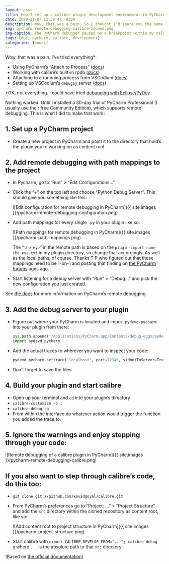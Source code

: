 ```yaml
---
layout: post
title: How I set up a calibre plugin development environment in PyCharm
date: 2020-11-07 13:39:47 -0300
description: Wow, that was a pain. So I thought I’d spare you the same.
img: pycharm-remote-debugging-calibre-zoomed.png
img-caption: The PyCharm debugger paused on a breakpoint within my calibre plugin’s code
tags: [mac, pycharm, calibre, development]
categories: [books]
---
```

Wow, that was a pain. I’ve tried everything*:

- Using PyCharm’s “Attach to Process” ([docs](https://www.jetbrains.com/help/pycharm/attaching-to-local-process.html))
- Working with calibre’s built-in rpdb ([docs](https://manual.calibre-ebook.com/develop.html#using-the-python-debugger-as-a-remote-debugger))
- Attaching to a runnning process from VSCodium ([docs](https://code.visualstudio.com/docs/python/debugging#_basic-debugging))
- Setting up VSCodium’s `debugpy` server ([docs](https://code.visualstudio.com/docs/python/debugging#_debugging-by-attaching-over-a-network-connection))

*OK, not everything. I could have tried [debugging with Eclipse/PyDev](https://www.mobileread.com/forums/showthread.php?t=143208).

Nothing worked. Until I installed a 30-day trial of PyCharm Professional (I usually use their free Community Edition), which supports remote debugging. This is what I did to make that work:

## 1. Set up a PyCharm project

- Create a new project in PyCharm and point it to the directory that hold’s the plugin you’re working on as content root

## 2. Add remote debugging with path mappings to the project

- In Pycharm, go to “Run” > “Edit Configurations...”
- Click the “+” on the top left and choose “Python Debug Server”. This should give you something like this:

    ![Edit configuration for remote debugging in PyCharm]({{ site.images }}/pycharm-remote-debugging-configuration.png)

- Add path mappings for every single `.py` in your plugin like so:

    ![Path mappings for remote debugging in PyCharm]({{ site.images }}/pycharm-path-mappings.png)

    The “`the_eye`” in the remote path is based on the `plugin-import-name-the_eye.txt` in my plugin directory, so change that accordingly. As well as the local paths, of course. Thanks T P who figured out that these mappings need to be 1-on-1 and posting that finding on [the PyCharm forums](https://intellij-support.jetbrains.com/hc/en-us/community/posts/205816589-Debugging-Calibre-plugins-using-PyCharm) ages ago.

- Start listening for a debug server with “Run” > “Debug...” and pick the new configuration you just created.

See [the docs](https://www.jetbrains.com/help/pycharm/remote-debugging-with-product.html) for more information on PyCharm’s remote debugging.

## 3. Add the debug server to your plugin

- Figure out where your PyCharm is located and import `pydevd-pycharm` into your plugin from there:

  ```python
  sys.path.append('/Applications/PyCharm.app/Contents/debug-eggs/pydevd-pycharm.egg')
  import pydevd_pycharm
  ```

- Add the actual traces to wherever you want to inspect your code:

  ```python
  pydevd_pycharm.settrace('localhost', port=12345, stdoutToServer=True,stderrToServer=True)
  ```

- Don’t forget to save the files

## 4. Build your plugin and start calibre

- Open up your terminal and `cd` into your plugin’s directory
- `calibre-customize -b .`
- `calibre-debug -g`
- From within the interface do whatever action would trigger the function you added the trace to.

## 5. Ignore the warnings and enjoy stepping through your code:

  ![Remote debugging of a calibre plugin in PyCharm]({{ site.images }}/pycharm-remote-debugging-calibre.png)

## If you also want to step through calibre’s code, do this too:

- `git clone git://github.com/kovidgoyal/calibre.git`
- From PyCharm’s preferences go to “Project: ...” > “Project Structure” and add the `src` directory within the cloned repository as content root, like so:

    ![Add content root to project structure in PyCharm]({{ site.images }}/pycharm-project-structure.png)

- Start calibre with `export CALIBRE_DEVELOP_FROM="..."; calibre-debug -g` where `...` is the absolute path to that `src` directory

(Based on [the official documentation](https://manual.calibre-ebook.com/develop.html))
